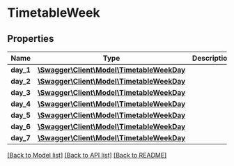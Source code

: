 # TimetableWeek

## Properties

 Name      | Type                                                              | Description | Notes      
-----------|-------------------------------------------------------------------|-------------|------------
 **day_1** | [**\Swagger\Client\Model\TimetableWeekDay**](TimetableWeekDay.md) |             | [optional] 
 **day_2** | [**\Swagger\Client\Model\TimetableWeekDay**](TimetableWeekDay.md) |             | [optional] 
 **day_3** | [**\Swagger\Client\Model\TimetableWeekDay**](TimetableWeekDay.md) |             | [optional] 
 **day_4** | [**\Swagger\Client\Model\TimetableWeekDay**](TimetableWeekDay.md) |             | [optional] 
 **day_5** | [**\Swagger\Client\Model\TimetableWeekDay**](TimetableWeekDay.md) |             | [optional] 
 **day_6** | [**\Swagger\Client\Model\TimetableWeekDay**](TimetableWeekDay.md) |             | [optional] 
 **day_7** | [**\Swagger\Client\Model\TimetableWeekDay**](TimetableWeekDay.md) |             | [optional] 

[[Back to Model list]](../../README.md#documentation-for-models) [[Back to API list]](../../README.md#documentation-for-api-endpoints) [[Back to README]](../../README.md)


